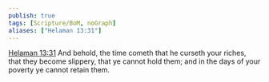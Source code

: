 ```yaml
---
publish: true
tags: [Scripture/BoM, noGraph]
aliases: ["Helaman 13:31"]
---
```

[Helaman 13:31](https://churchofjesuschrist.org/study/scriptures/bofm/hel/13?lang=eng&id=p31#p31) And behold, the time cometh that he curseth your riches, that they become slippery, that ye cannot hold them; and in the days of your poverty ye cannot retain them.
